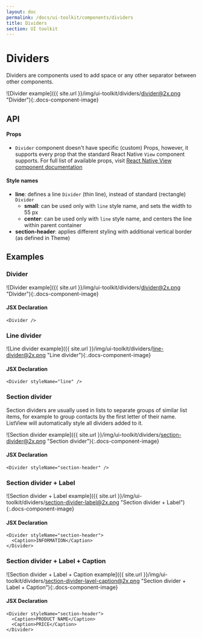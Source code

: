 ```yaml
---
layout: doc
permalink: /docs/ui-toolkit/components/dividers
title: Dividers
section: UI toolkit
---
```


# Dividers

Dividers are components used to add space or any other separator between other components.

![Divider example]({{ site.url }}/img/ui-toolkit/dividers/divider@2x.png "Divider"){:.docs-component-image}

## API

#### Props

* `Divider` component doesn't have specific (custom) Props, however, it supports every prop that the standard React Native `View` component supports. For full list of available props, visit 
[React Native View component documentation](https://facebook.github.io/react-native/docs/view.html "React Native View component documentation")  

#### Style names

* **line**: defines a line `Divider` (thin line), instead of standard (rectangle) `Divider`
  * **small**: can be used only with `line` style name, and sets the width to 55 px
  * **center**: can be used only with `line` style name, and centers the line within parent container
* **section-header**: applies different styling with additional vertical border (as defined in Theme)

## Examples

### Divider
![Divider example]({{ site.url }}/img/ui-toolkit/dividers/divider@2x.png "Divider"){:.docs-component-image}

#### JSX Declaration
```JSX
<Divider />
```

### Line divider
![Line divider example]({{ site.url }}/img/ui-toolkit/dividers/line-divider@2x.png "Line divider"){:.docs-component-image}

#### JSX Declaration
```JSX
<Divider styleName="line" />
```

### Section divider  
Section dividers are usually used in lists to separate groups of similar list items, for example to group contacts by the first letter of their name. ListView will automatically style all dividers added to it.

![Section divider example]({{ site.url }}/img/ui-toolkit/dividers/section-divider@2x.png "Section divider"){:.docs-component-image}

#### JSX Declaration
```JSX
<Divider styleName="section-header" />
```

### Section divider + Label
![Section divider + Label example]({{ site.url }}/img/ui-toolkit/dividers/section-divider-label@2x.png "Section divider + Label"){:.docs-component-image}

#### JSX Declaration
```JSX
<Divider styleName="section-header">
  <Caption>INFORMATION</Caption>
</Divider>
```

### Section divider + Label + Caption
![Section divider + Label + Caption example]({{ site.url }}/img/ui-toolkit/dividers/section-divider-lavel-caption@2x.png "Section divider + Label + Caption"){:.docs-component-image}

#### JSX Declaration
```JSX
<Divider styleName="section-header">
  <Caption>PRODUCT NAME</Caption>
  <Caption>PRICE</Caption>
</Divider>
```
